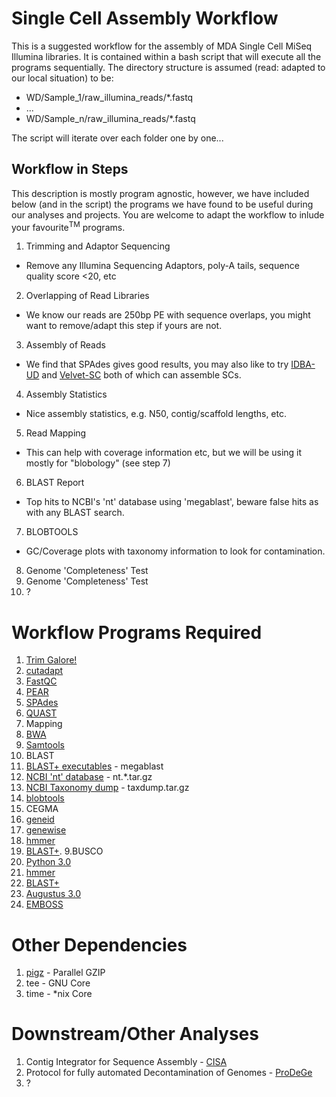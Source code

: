 # Single Cell Assembly Workflow

This is a suggested workflow for the assembly of MDA Single Cell MiSeq Illumina libraries. It is contained within a bash script that will execute all the programs sequentially.
The directory structure is assumed (read: adapted to our local situation) to be:

* WD/Sample_1/raw_illumina_reads/*.fastq
* ...
* WD/Sample_n/raw_illumina_reads/*.fastq

The script will iterate over each folder one by one...

## Workflow in Steps

This description is mostly program agnostic, however, we have included below (and in the script) the programs we have found to be useful during our analyses and projects. You are welcome to adapt the workflow to inlude your favourite<sup>TM</sup> programs. 

1. Trimming and Adaptor Sequencing
  * Remove any Illumina Sequencing Adaptors, poly-A tails, sequence quality score <20, etc
2. Overlapping of Read Libraries
  * We know our reads are 250bp PE with sequence overlaps, you might want to remove/adapt this step if yours are not.
3. Assembly of Reads
  * We find that SPAdes gives good results, you may also like to try [IDBA-UD](http://i.cs.hku.hk/~alse/hkubrg/projects/idba_ud/index.html) and [Velvet-SC](http://bix.ucsd.edu/projects/singlecell/) both of which can assemble SCs.
4. Assembly Statistics
  * Nice assembly statistics, e.g. N50, contig/scaffold lengths, etc.
5. Read Mapping
  * This can help with coverage information etc, but we will be using it mostly for "blobology" (see step 7)
6. BLAST Report
  * Top hits to NCBI's 'nt' database using 'megablast', beware false hits as with any BLAST search.
7. BLOBTOOLS
  * GC/Coverage plots with taxonomy information to look for contamination.
8. Genome 'Completeness' Test
9. Genome 'Completeness' Test
10. ?

# Workflow Programs Required

1. [Trim Galore!](http://www.bioinformatics.babraham.ac.uk/projects/trim_galore/)
  1. [cutadapt](https://cutadapt.readthedocs.org/en/stable/)
  2. [FastQC](http://www.bioinformatics.babraham.ac.uk/projects/fastqc/)
2. [PEAR](http://sco.h-its.org/exelixis/web/software/pear/doc.html)
3. [SPAdes](http://bioinf.spbau.ru/en/spades)
4. [QUAST](http://bioinf.spbau.ru/quast)
5. Mapping
  1. [BWA](https://github.com/lh3/bwa)
  2. [Samtools](http://www.htslib.org/)
6. BLAST
  1. [BLAST+ executables](https://blast.ncbi.nlm.nih.gov/Blast.cgi?PAGE_TYPE=BlastDocs&DOC_TYPE=Download) - megablast
  2. [NCBI 'nt' database](ftp://ftp.ncbi.nlm.nih.gov/blast/db/) - nt.*.tar.gz
  3. [NCBI Taxonomy dump](ftp://ftp.ncbi.nlm.nih.gov/pub/taxonomy/) - taxdump.tar.gz
7. [blobtools](https://github.com/DRL/blobtools)
8. CEGMA
  1. [geneid](http://genome.imim.es/software/geneid/)
  2. [genewise](http://www.ebi.ac.uk/~birney/wise2/)
  3. [hmmer](http://hmmer.org/)
  4. [BLAST+](http://blast.ncbi.nlm.nih.gov/Blast.cgi?PAGE_TYPE=BlastDocs&DOC_TYPE=Download).
9.BUSCO
  1. [Python 3.0](https://www.python.org/download/releases/3.0/)
  2. [hmmer](http://hmmer.org/)
  3. [BLAST+](http://blast.ncbi.nlm.nih.gov/Blast.cgi?PAGE_TYPE=BlastDocs&DOC_TYPE=Download)
  4. [Augustus 3.0](http://bioinf.uni-greifswald.de/augustus/)
  5. [EMBOSS](ftp://emboss.open-bio.org/pub/EMBOSS/)

# Other Dependencies
1. [pigz](http://zlib.net/pigz/) - Parallel GZIP
2. tee - GNU Core
3. time - *nix Core

# Downstream/Other Analyses

1. Contig Integrator for Sequence Assembly - [CISA](http://sb.nhri.org.tw/CISA/en/CISA)
2. Protocol for fully automated Decontamination of Genomes - [ProDeGe](http://www.nature.com/ismej/journal/v10/n1/full/ismej2015100a.html)
3. ?


